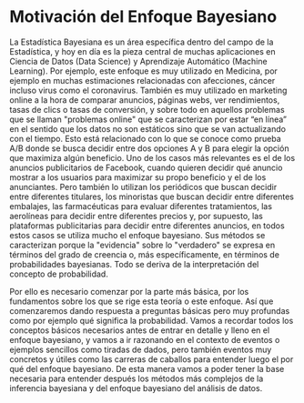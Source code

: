 <!DOCTYPE html>
<html lang="es">
<head>
    <meta charset="UTF-8">
    <title>Motivación del Enfoque Bayesiano</title>
</head>
<body>
    <h1>Motivación del Enfoque Bayesiano</h1>
    <p>
        La Estadística Bayesiana es un área específica dentro del campo de la Estadística, y hoy en día es la pieza central de muchas aplicaciones en Ciencia de Datos (Data Science) y Aprendizaje Automático (Machine Learning). Por ejemplo, este enfoque es muy utilizado en Medicina, por ejemplo en muchas estimaciones relacionadas con afecciones, cáncer incluso virus como el coronavirus. También es muy utilizado en marketing online a la hora de comparar anuncios, páginas webs, ver rendimientos, tasas de clics o tasas de conversión, y sobre todo en aquellos problemas que se llaman "problemas online" que se caracterizan por estar “en línea” en el sentido que los datos no son estáticos sino que se van actualizando con el tiempo. Esto está relacionado con lo que se conoce como prueba A/B donde se busca decidir entre dos opciones A y B para elegir la opción que maximiza algún beneficio. Uno de los casos más relevantes es el de los anuncios publicitarios de Facebook, cuando quieren decidir qué anuncio mostrar a los usuarios para maximizar su propo beneficio y el de los anunciantes. Pero también lo utilizan los periódicos que buscan decidir entre diferentes titulares, los minoristas que buscan decidir entre diferentes embalajes, las farmacéuticas para evaluar diferentes tratamientos, las aerolíneas para decidir entre diferentes precios y, por supuesto, las plataformas publicitarias para decidir entre diferentes anuncios, en todos estos casos se utiliza mucho el enfoque bayesiano. Sus métodos se caracterizan porque la "evidencia" sobre lo "verdadero" se expresa en términos del grado de creencia o, más específicamente, en términos de probabilidades bayesianas. Todo se deriva de la interpretación del concepto de probabilidad.
    </p>
    <p>
        Por ello es necesario comenzar por la parte más básica, por los fundamentos sobre los que se rige esta teoría o este enfoque. Así que comenzaremos dando respuesta a preguntas básicas pero muy profundas como por ejemplo qué significa la probabilidad. Vamos a recordar todos los conceptos básicos necesarios antes de entrar en detalle y lleno en el enfoque bayesiano, y vamos a ir razonando en el contexto de eventos o ejemplos sencillos como tiradas de dados, pero también eventos muy concretos y útiles como las carreras de caballos para entender luego el por qué del enfoque bayesiano. De esta manera vamos a poder tener la base necesaria para entender después los métodos más complejos de la inferencia bayesiana y del enfoque bayesiano del análisis de datos.
    </p>
</body>
</html>